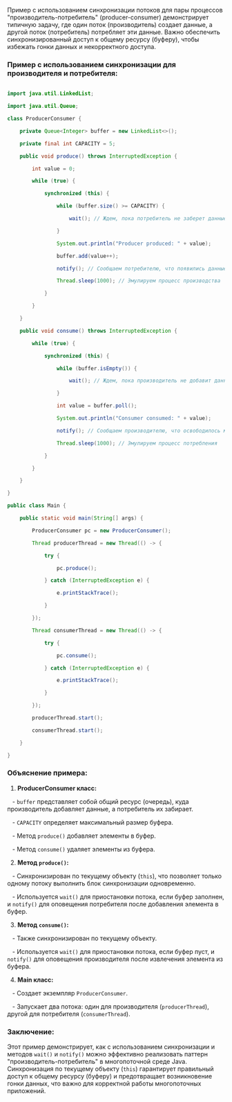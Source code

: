 Пример с использованием синхронизации потоков для пары процессов "производитель-потребитель" (producer-consumer) демонстрирует типичную задачу, где один поток (производитель) создает данные, а другой поток (потребитель) потребляет эти данные. Важно обеспечить синхронизированный доступ к общему ресурсу (буферу), чтобы избежать гонки данных и некорректного доступа.

### Пример с использованием синхронизации для производителя и потребителя:

```java

import java.util.LinkedList;

import java.util.Queue;

class ProducerConsumer {

    private Queue<Integer> buffer = new LinkedList<>();

    private final int CAPACITY = 5;

    public void produce() throws InterruptedException {

        int value = 0;

        while (true) {

            synchronized (this) {

                while (buffer.size() >= CAPACITY) {

                    wait(); // Ждем, пока потребитель не заберет данные

                }

                System.out.println("Producer produced: " + value);

                buffer.add(value++);

                notify(); // Сообщаем потребителю, что появились данные

                Thread.sleep(1000); // Эмулируем процесс производства

            }

        }

    }

    public void consume() throws InterruptedException {

        while (true) {

            synchronized (this) {

                while (buffer.isEmpty()) {

                    wait(); // Ждем, пока производитель не добавит данные

                }

                int value = buffer.poll();

                System.out.println("Consumer consumed: " + value);

                notify(); // Сообщаем производителю, что освободилось место

                Thread.sleep(1000); // Эмулируем процесс потребления

            }

        }

    }

}

public class Main {

    public static void main(String[] args) {

        ProducerConsumer pc = new ProducerConsumer();

        Thread producerThread = new Thread(() -> {

            try {

                pc.produce();

            } catch (InterruptedException e) {

                e.printStackTrace();

            }

        });

        Thread consumerThread = new Thread(() -> {

            try {

                pc.consume();

            } catch (InterruptedException e) {

                e.printStackTrace();

            }

        });

        producerThread.start();

        consumerThread.start();

    }

}

```

### Объяснение примера:

1. **ProducerConsumer класс:**

   - `buffer` представляет собой общий ресурс (очередь), куда производитель добавляет данные, а потребитель их забирает.

   - `CAPACITY` определяет максимальный размер буфера.

   - Метод `produce()` добавляет элементы в буфер.

   - Метод `consume()` удаляет элементы из буфера.

2. **Метод `produce()`:**

   - Синхронизирован по текущему объекту (`this`), что позволяет только одному потоку выполнить блок синхронизации одновременно.

   - Используется `wait()` для приостановки потока, если буфер заполнен, и `notify()` для оповещения потребителя после добавления элемента в буфер.

3. **Метод `consume()`:**

   - Также синхронизирован по текущему объекту.

   - Используется `wait()` для приостановки потока, если буфер пуст, и `notify()` для оповещения производителя после извлечения элемента из буфера.

4. **Main класс:**

   - Создает экземпляр `ProducerConsumer`.

   - Запускает два потока: один для производителя (`producerThread`), другой для потребителя (`consumerThread`).

### Заключение:

Этот пример демонстрирует, как с использованием синхронизации и методов `wait()` и `notify()` можно эффективно реализовать паттерн "производитель-потребитель" в многопоточной среде Java. Синхронизация по текущему объекту (`this`) гарантирует правильный доступ к общему ресурсу (буферу) и предотвращает возникновение гонки данных, что важно для корректной работы многопоточных приложений.